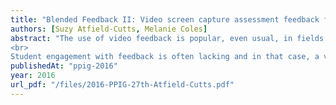 ```yaml
---
title: "Blended Feedback II: Video screen capture assessment feedback for individual students, as a matter of course, on an undergraduate computer programming unit"
authors: [Suzy Atfield-Cutts, Melanie Coles]
abstract: "The use of video feedback is popular, even usual, in fields involving social behaviour and interaction or physical performance. In other academic subject areas, the use of video as feedback is, as yet, uncommon. The work of others in this field covers group work, generic feedback, small numbers of students, samples and trials. We believe this may be one of the first studies on returning individual personalised feedback to a sizeable number (over 300) first year undergraduate students taking Computer Programming, or any other academic subject, for every assessment submitted on the unit.
<br>
Student engagement with feedback is often lacking and in that case, a valuable learning opportunity is missed. Previous work using audio as feedback showed 80% of students would prefer audio to written feedback. However, the separation of submitted programming code from audio comments limits ease of reference to the work. The next natural step was to use video screen capture to augment the student experience by improving easy reference to work by simultaneously providing contextually relevant narrative and visually referring to elements of the work."
publishedAt: "ppig-2016"
year: 2016
url_pdf: "/files/2016-PPIG-27th-Atfield-Cutts.pdf"
---
```

